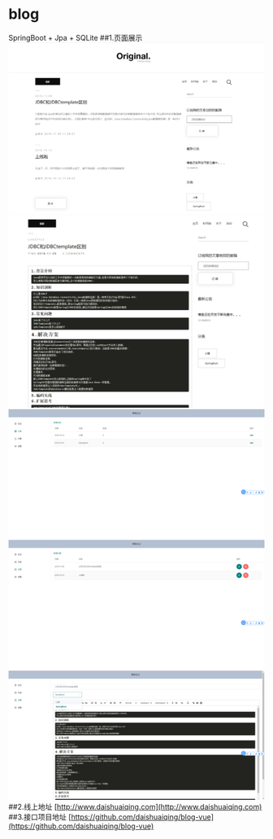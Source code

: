 # blog
SpringBoot + Jpa + SQLite
##1.页面展示
![1](./doc/1541734687.png)
![2](./doc/1541734845.png)
![3](./doc/1541734875.png)
![4](./doc/1541734891.png)
![5](./doc/1541734930.png)
##2.线上地址
[http://www.daishuaiqing.com](http://www.daishuaiqing.com)
##3.接口项目地址
[https://github.com/daishuaiqing/blog-vue](https://github.com/daishuaiqing/blog-vue)
